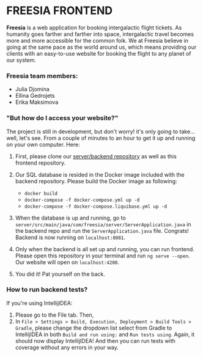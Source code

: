 # FREESIA FRONTEND

**Freesia** is a web application for booking intergalactic flight tickets. As humanity goes farther and farther into space, intergalactic travel becomes more and more accessible for the common folk. We at Freesia believe in going at the same pace as the world around us, which means providing our clients with an easy-to-use website for booking the flight to any planet of our system.

### Freesia team members:
- Julia Djomina
- Ellina Gedrojets
- Erika Maksimova

### "But how do I access your website?"
The project is still in development, but don't worry! it's only going to take... well, let's see. From a couple of minutes to an hour to get it up and running on your own computer. Here:
1. First, please clone our [server/backend repository](https://gitlab.cs.ttu.ee/judjom/iti0302-2021) as well as this frontend repository.
2. Our SQL database is resided in the Docker image included with the backend repository. Please build the Docker image as following:
    - `docker build`
    - `docker-compose -f docker-compose.yml up -d`
    - `docker-compose -f docker-compose.liquibase.yml up -d`

3. When the database is up and running, go to `server/src/main/java/com/freesia/server/ServerApplication.java` in the backend repo and run the `ServerApplication.java` file. Congrats! Backend is now running on `localhost:8081`.
4. Only when the backend is all set up and running, you can run frontend. Please open this repository in your terminal and run `ng serve --open`. Our website will open on `localhost:4200`.
5. You did it! Pat yourself on the back.

### How to run backend tests?
If you're using IntellijIDEA:
1. Please go to the File tab. Then, 
2. In `File > Settings > Build, Execution, Deployment > Build Tools > Gradle`, please change the dropdown list select from Gradle to IntellijIDEA in both `Build and run using:` and `Run tests using`. Again, it should now display IntellijIDEA! And then you can run tests with coverage without any errors in your way.
